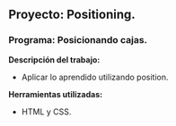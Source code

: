 ## Proyecto: Positioning.

### Programa: Posicionando cajas.

**Descripción del trabajo:**
* Aplicar lo aprendido utilizando position.

**Herramientas utilizadas:**
* HTML y CSS.
